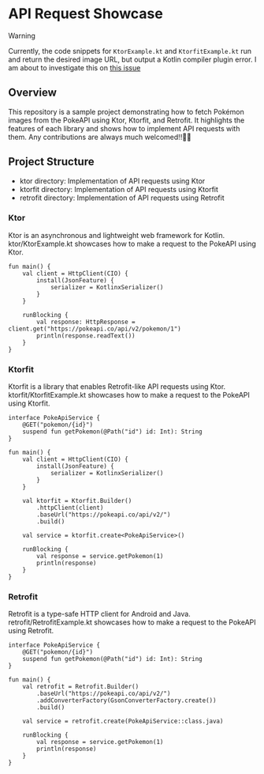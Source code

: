 # API Request Showcase

> [!WARNING]
> Currently, the code snippets for `KtorExample.kt` and `KtorfitExample.kt` run and return the desired image URL, but output a Kotlin compiler plugin error. I am about to investigate this on [this issue](https://github.com/soleil-colza/APIRequestShowcase/issues/1)

## Overview
This repository is a sample project demonstrating how to fetch Pokémon images from the PokeAPI using Ktor, Ktorfit, and Retrofit. 
It highlights the features of each library and shows how to implement API requests with them.
Any contributions are always much welcomed!!🫶🏻

## Project Structure
- ktor directory: Implementation of API requests using Ktor
- ktorfit directory: Implementation of API requests using Ktorfit
- retrofit directory: Implementation of API requests using Retrofit

### Ktor
Ktor is an asynchronous and lightweight web framework for Kotlin. 
ktor/KtorExample.kt showcases how to make a request to the PokeAPI using Ktor.

```
fun main() {
    val client = HttpClient(CIO) {
        install(JsonFeature) {
            serializer = KotlinxSerializer()
        }
    }

    runBlocking {
        val response: HttpResponse = client.get("https://pokeapi.co/api/v2/pokemon/1")
        println(response.readText())
    }
}
```

### Ktorfit
Ktorfit is a library that enables Retrofit-like API requests using Ktor. 
ktorfit/KtorfitExample.kt showcases how to make a request to the PokeAPI using Ktorfit.

```
interface PokeApiService {
    @GET("pokemon/{id}")
    suspend fun getPokemon(@Path("id") id: Int): String
}

fun main() {
    val client = HttpClient(CIO) {
        install(JsonFeature) {
            serializer = KotlinxSerializer()
        }
    }

    val ktorfit = Ktorfit.Builder()
        .httpClient(client)
        .baseUrl("https://pokeapi.co/api/v2/")
        .build()

    val service = ktorfit.create<PokeApiService>()

    runBlocking {
        val response = service.getPokemon(1)
        println(response)
    }
}
```

### Retrofit
Retrofit is a type-safe HTTP client for Android and Java. 
retrofit/RetrofitExample.kt showcases how to make a request to the PokeAPI using Retrofit.

```
interface PokeApiService {
    @GET("pokemon/{id}")
    suspend fun getPokemon(@Path("id") id: Int): String
}

fun main() {
    val retrofit = Retrofit.Builder()
        .baseUrl("https://pokeapi.co/api/v2/")
        .addConverterFactory(GsonConverterFactory.create())
        .build()

    val service = retrofit.create(PokeApiService::class.java)

    runBlocking {
        val response = service.getPokemon(1)
        println(response)
    }
}
```
